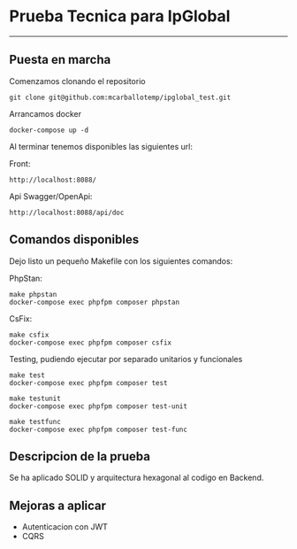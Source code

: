 # Prueba Tecnica para IpGlobal
---

## Puesta en marcha

Comenzamos clonando el repositorio

    git clone git@github.com:mcarballotemp/ipglobal_test.git

Arrancamos docker

    docker-compose up -d

Al terminar tenemos disponibles las siguientes url:

Front:

    http://localhost:8088/

Api Swagger/OpenApi:

    http://localhost:8088/api/doc

## Comandos disponibles

Dejo listo un pequeño Makefile con los siguientes comandos:

PhpStan:

    make phpstan
	docker-compose exec phpfpm composer phpstan

CsFix:

    make csfix
	docker-compose exec phpfpm composer csfix

Testing, pudiendo ejecutar por separado unitarios y funcionales

    make test
	docker-compose exec phpfpm composer test

    make testunit
	docker-compose exec phpfpm composer test-unit

    make testfunc
	docker-compose exec phpfpm composer test-func


## Descripcion de la prueba

Se ha aplicado SOLID y arquitectura hexagonal al codigo en Backend.

## Mejoras a aplicar

- Autenticacion con JWT
- CQRS

